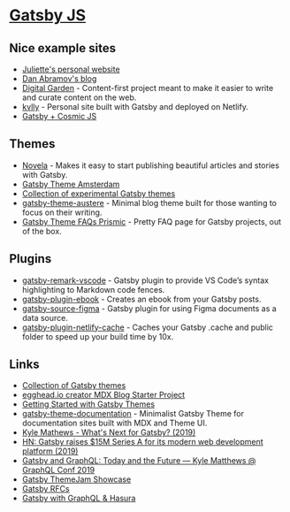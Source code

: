 # [Gatsby JS](https://www.gatsbyjs.org/)

## Nice example sites

- [Juliette's personal website](https://github.com/juliettepretot/juliette.sh)
- [Dan Abramov's blog](https://github.com/gaearon/overreacted.io)
- [Digital Garden](https://github.com/johno/digital-garden) - Content-first project meant to make it easier to write and curate content on the web.
- [kvlly](https://github.com/kellyvaughn/kvlly) - Personal site built with Gatsby and deployed on Netlify.
- [Gatsby + Cosmic JS](https://github.com/DSchau/-gatsby-blog-cosmicjs-)

## Themes

- [Novela](https://github.com/narative/gatsby-theme-novela) - Makes it easy to start publishing beautiful articles and stories with Gatsby.
- [Gatsby Theme Amsterdam](https://github.com/ryanwiemer/gatsby-theme-amsterdam)
- [Collection of experimental Gatsby themes](https://github.com/jxnblk/gatsby-themes)
- [gatsby-theme-austere](https://github.com/johno/gatsby-theme-austere) - Minimal blog theme built for those wanting to focus on their writing.
- [Gatsby Theme FAQs Prismic](https://github.com/littleplusbig/gatsby-theme-faqs-prismic) - Pretty FAQ page for Gatsby projects, out of the box.

## Plugins

- [gatsby-remark-vscode](https://github.com/andrewbranch/gatsby-remark-vscode) - Gatsby plugin to provide VS Code’s syntax highlighting to Markdown code fences.
- [gatsby-plugin-ebook](https://github.com/cowchimp/gatsby-plugin-ebook) - Creates an ebook from your Gatsby posts.
- [gatsby-source-figma](https://github.com/fabe/gatsby-source-figma) - Gatsby plugin for using Figma documents as a data source.
- [gatsby-plugin-netlify-cache](https://github.com/axe312ger/gatsby-plugin-netlify-cache) - Caches your Gatsby .cache and public folder to speed up your build time by 10x.

## Links

- [Collection of Gatsby themes](https://github.com/johno/gatsby-themes#readme)
- [egghead.io creator MDX Blog Starter Project](https://github.com/eggheadio/gatsby-starter-egghead-blog)
- [Getting Started with Gatsby Themes](https://www.ianjones.us/getting-started-with-gatsby-themes)
- [gatsby-theme-documentation](https://github.com/johno/gatsby-theme-documentation) - Minimalist Gatsby Theme for documentation sites built with MDX and Theme UI.
- [Kyle Mathews - What's Next for Gatsby? (2019)](https://www.youtube.com/watch?v=-bHkPPL1Tz4)
- [HN: Gatsby raises \$15M Series A for its modern web development platform (2019)](https://news.ycombinator.com/item?id=21085651)
- [Gatsby and GraphQL: Today and the Future — Kyle Matthews @ GraphQL Conf 2019](https://www.youtube.com/watch?v=hXGziTHNTKY)
- [Gatsby ThemeJam Showcase](https://themejam.gatsbyjs.org/showcase)
- [Gatsby RFCs](https://github.com/gatsbyjs/rfcs)
- [Gatsby with GraphQL & Hasura](https://github.com/hasura/graphql-engine/wiki/Gatsby-with-GraphQL-&-Hasura)
